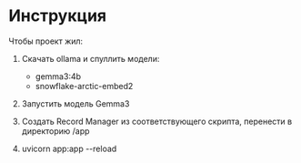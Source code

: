 # Инструкция

Чтобы проект жил:

1. Скачать ollama и спуллить модели:
    - gemma3:4b
    - snowflake-arctic-embed2

2. Запустить модель Gemma3

3. Создать Record Manager из соответствующего скрипта, перенести в директорию /app

4. uvicorn app:app --reload